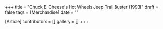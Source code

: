 +++
title = "Chuck E. Cheese's Hot Wheels Jeep Trail Buster (1993)"
draft = false
tags = [Merchandise]
date = ""

[Article]
contributors = []
gallery = []
+++